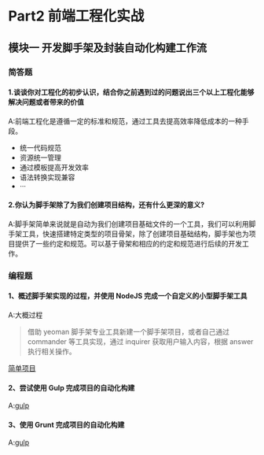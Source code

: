 # Part2 前端工程化实战

## 模块一 开发脚手架及封装自动化构建工作流

### 简答题

#### 1.谈谈你对工程化的初步认识，结合你之前遇到过的问题说出三个以上工程化能够解决问题或者带来的价值

A:前端工程化是遵循一定的标准和规范，通过工具去提高效率降低成本的一种手段。

- 统一代码规范
- 资源统一管理
- 通过模板提高开发效率
- 语法转换实现兼容
- ···

#### 2.你认为脚手架除了为我们创建项目结构，还有什么更深的意义?

A:脚手架简单来说就是自动为我们创建项目基础文件的一个工具，我们可以利用脚手架工具，快速搭建特定类型的项目骨架，除了创建项目基础结构，脚手架也为项目提供了一些约定和规范。可以基于骨架和相应的约定和规范进行后续的开发工作。

### 编程题

#### 1、概述脚手架实现的过程，并使用 NodeJS 完成一个自定义的小型脚手架工具

A:大概过程

> 借助 yeoman 脚手架专业工具新建一个脚手架项目，或者自己通过 commander 等工具实现，通过 inquirer 获取用户输入内容，根据 answer 执行相关操作。

[简单项目](./code/fn-cli)

#### 2、尝试使用 Gulp 完成项目的自动化构建

A:[gulp](./code/pages-boilerplate-gulp)

#### 3、使用 Grunt 完成项目的自动化构建

A:[gulp](./code/pages-boilerplate-grunt)
